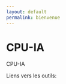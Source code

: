 ```yaml
---
layout: default
permalink: bienvenue
---
```

<link rel="stylesheet" type="text/css" href="style.css">

# CPU-IA
CPU-IA

Liens vers les outils:
